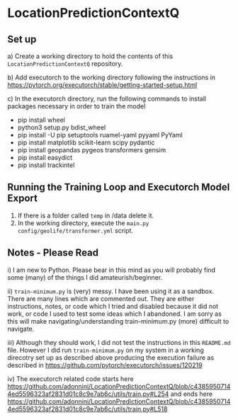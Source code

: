 # LocationPredictionContextQ

## Set up
a) Create a working directory to hold the contents of this ```LocationPredictionContextQ``` repository.

b) Add executorch to the working directory following the instructions in
https://pytorch.org/executorch/stable/getting-started-setup.html

c) In the executorch directory, run the following commands to install packages necessary in order to train the model
- pip install wheel
- python3 setup.py bdist_wheel
- pip install -U pip setuptools ruamel-yaml pyyaml PyYaml
- pip install matplotlib scikit-learn scipy pydantic
- pip install geopandas pygeos transformers gensim
- pip install easydict
- pip install trackintel

## Running the Training Loop and Executorch Model Export
1. If there is a folder called ```temp``` in <working directory>/data delete it.
2. In the working directory, execute the ```main.py config/geolife/transformer.yml``` script. 

## Notes - Please Read
i) I am new to Python. Please bear in this mind as you will probably find some (many) of the things I did amateurish/beginner.

ii) ```train-minimum.py``` is (very) messy. I have been using it as a sandbox. There are many lines which are commented out. They are either instructions, notes, or code which I tried and disabled because it did not work, or code I used to test some ideas which I abandoned. I am sorry as this will make navigating/understanding train-minimum.py (more) difficult to navigate.

iii) Although they should work, I did not test the instructions in this ```README.md``` file. However I did run ```train-minimum.py``` on my system in a working direcotry set up as described above producing the execution failure as described in
https://github.com/pytorch/executorch/issues/120219
  
iv) The executorch related code starts here
https://github.com/adonnini/LocationPredictionContextQ/blob/c43859507144ed5596323af2831d01c8c9e7ab6c/utils/train.py#L254
and ends here
https://github.com/adonnini/LocationPredictionContextQ/blob/c43859507144ed5596323af2831d01c8c9e7ab6c/utils/train.py#L518
